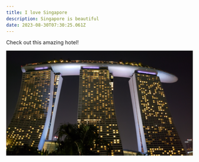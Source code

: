```yaml
---
title: I love Singapore
description: Singapore is beautiful
date: 2023-08-30T07:30:25.061Z
---
```

C﻿heck out this amazing hotel!



![Marina Bay Sands Hotel in Singapore at night](/src/public/blog/images/uploads/20180930_221157.jpg "Marina Bay Sands Singapore at night")